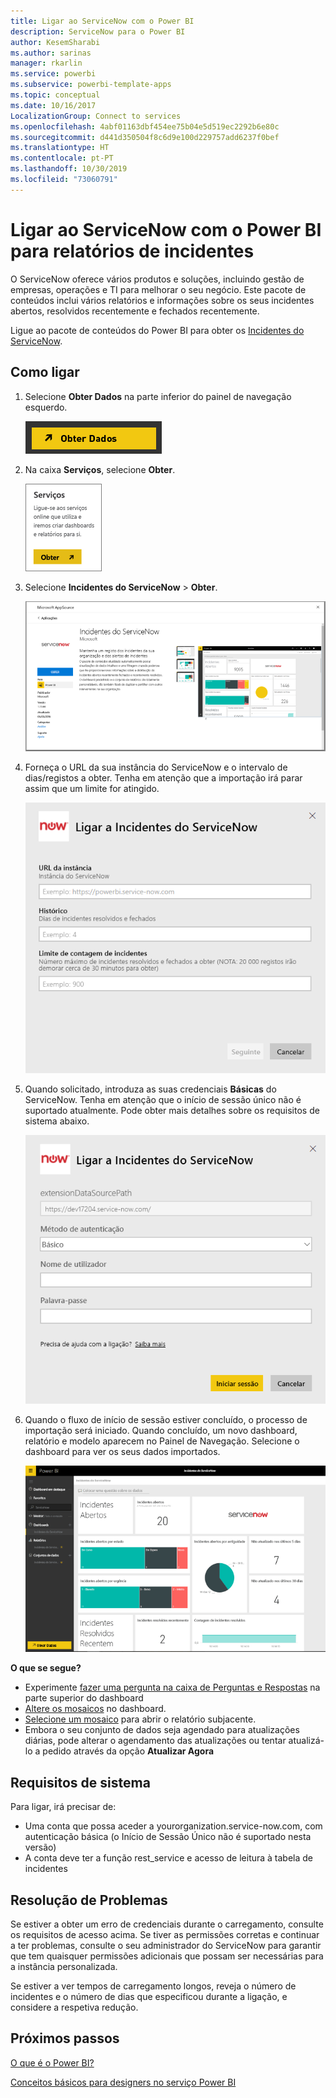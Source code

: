 ```yaml
---
title: Ligar ao ServiceNow com o Power BI
description: ServiceNow para o Power BI
author: KesemSharabi
ms.author: sarinas
manager: rkarlin
ms.service: powerbi
ms.subservice: powerbi-template-apps
ms.topic: conceptual
ms.date: 10/16/2017
LocalizationGroup: Connect to services
ms.openlocfilehash: 4abf01163dbf454ee75b04e5d519ec2292b6e80c
ms.sourcegitcommit: d441d350504f8c6d9e100d229757add6237f0bef
ms.translationtype: HT
ms.contentlocale: pt-PT
ms.lasthandoff: 10/30/2019
ms.locfileid: "73060791"
---
```

# <a name="connect-to-servicenow-with-power-bi-for-incident-reporting"></a>Ligar ao ServiceNow com o Power BI para relatórios de incidentes
O ServiceNow oferece vários produtos e soluções, incluindo gestão de empresas, operações e TI para melhorar o seu negócio. Este pacote de conteúdos inclui vários relatórios e informações sobre os seus incidentes abertos, resolvidos recentemente e fechados recentemente.  

Ligue ao pacote de conteúdos do Power BI para obter os [Incidentes do ServiceNow](https://app.powerbi.com/getdata/services/servicenow).

## <a name="how-to-connect"></a>Como ligar
1. Selecione **Obter Dados** na parte inferior do painel de navegação esquerdo.
   
   ![](media/service-connect-to-servicenow/pbi_getdata.png) 
2. Na caixa **Serviços**, selecione **Obter**.
   
   ![](media/service-connect-to-servicenow/pbi_getservices.png) 
3. Selecione **Incidentes do ServiceNow** \>  **Obter**.
   
   ![](media/service-connect-to-servicenow/connect.png)
4. Forneça o URL da sua instância do ServiceNow e o intervalo de dias/registos a obter. Tenha em atenção que a importação irá parar assim que um limite for atingido.
   
   ![](media/service-connect-to-servicenow/params.png)
5. Quando solicitado, introduza as suas credenciais **Básicas** do ServiceNow. Tenha em atenção que o início de sessão único não é suportado atualmente. Pode obter mais detalhes sobre os requisitos de sistema abaixo.
   
   ![](media/service-connect-to-servicenow/creds.png)
6. Quando o fluxo de início de sessão estiver concluído, o processo de importação será iniciado. Quando concluído, um novo dashboard, relatório e modelo aparecem no Painel de Navegação. Selecione o dashboard para ver os seus dados importados.
   
    ![](media/service-connect-to-servicenow/dashboard.png)

**O que se segue?**

* Experimente [fazer uma pergunta na caixa de Perguntas e Respostas](consumer/end-user-q-and-a.md) na parte superior do dashboard
* [Altere os mosaicos](service-dashboard-edit-tile.md) no dashboard.
* [Selecione um mosaico](consumer/end-user-tiles.md) para abrir o relatório subjacente.
* Embora o seu conjunto de dados seja agendado para atualizações diárias, pode alterar o agendamento das atualizações ou tentar atualizá-lo a pedido através da opção **Atualizar Agora**

## <a name="system-requirements"></a>Requisitos de sistema
Para ligar, irá precisar de:  

* Uma conta que possa aceder a yourorganization.service-now.com, com autenticação básica (o Início de Sessão Único não é suportado nesta versão)  
* A conta deve ter a função rest_service e acesso de leitura à tabela de incidentes  

## <a name="troubleshooting"></a>Resolução de Problemas
Se estiver a obter um erro de credenciais durante o carregamento, consulte os requisitos de acesso acima. Se tiver as permissões corretas e continuar a ter problemas, consulte o seu administrador do ServiceNow para garantir que tem quaisquer permissões adicionais que possam ser necessárias para a instância personalizada.

Se estiver a ver tempos de carregamento longos, reveja o número de incidentes e o número de dias que especificou durante a ligação, e considere a respetiva redução.

## <a name="next-steps"></a>Próximos passos
[O que é o Power BI?](fundamentals/power-bi-overview.md)

[Conceitos básicos para designers no serviço Power BI](service-basic-concepts.md)


